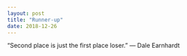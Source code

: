 ```yaml
---
layout: post
title: "Runner-up"
date: 2018-12-26
---
```


“Second place is just the first place loser.”
― Dale Earnhardt
